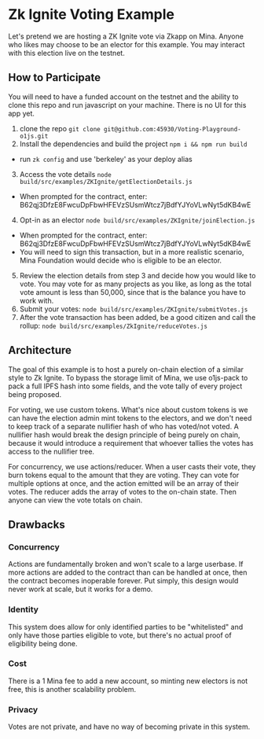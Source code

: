 # Zk Ignite Voting Example

Let's pretend we are hosting a ZK Ignite vote via Zkapp on Mina.  Anyone who likes may choose to be an elector for this example.  You may interact with this election live on the testnet.

## How to Participate

You will need to have a funded account on the testnet and the ability to clone this repo and run javascript on your machine.  There is no UI for this app yet.

1. clone the repo `git clone git@github.com:45930/Voting-Playground-o1js.git`
2. Install the dependencies and build the project `npm i && npm run build`
  - run `zk config` and use 'berkeley' as your deploy alias
3. Access the vote details `node build/src/examples/ZKIgnite/getElectionDetails.js`
  - When prompted for the contract, enter: B62qj3DfzE8FwcuDpFbwHFEVzSUsmWtcz7jBdfYJYoVLwNyt5dKB4wE
4. Opt-in as an elector `node build/src/examples/ZKIgnite/joinElection.js`
  - When prompted for the contract, enter: B62qj3DfzE8FwcuDpFbwHFEVzSUsmWtcz7jBdfYJYoVLwNyt5dKB4wE
  - You will need to sign this transaction, but in a more realistic scenario, Mina Foundation would decide who is eligible to be an elector.
5. Review the election details from step 3 and decide how you would like to vote.  You may vote for as many projects as you like, as long as the total vote amount is less than 50,000, since that is the balance you have to work with.
6. Submit your votes: `node build/src/examples/ZKIgnite/submitVotes.js`
7. After the vote transaction has been added, be a good citizen and call the rollup: `node build/src/examples/ZkIgnite/reduceVotes.js`

## Architecture

The goal of this example is to host a purely on-chain election of a similar style to Zk Ignite.  To bypass the storage limit of Mina, we use o1js-pack to pack a full IPFS hash into some fields, and the vote tally of every project being proposed.

For voting, we use custom tokens.  What's nice about custom tokens is we can have the election admin mint tokens to the electors, and we don't need to keep track of a separate nullifier hash of who has voted/not voted.  A nullifier hash would break the design principle of being purely on chain, because it would introduce a requirement that whoever tallies the votes has access to the nullifier tree.

For concurrency, we use actions/reducer.  When a user casts their vote, they burn tokens equal to the amount that they are voting.  They can vote for multiple options at once, and the action emitted will be an array of their votes.  The reducer adds the array of votes to the on-chain state.  Then anyone can view the vote totals on chain.

## Drawbacks

### Concurrency

Actions are fundamentally broken and won't scale to a large userbase.  If more actions are added to the contract than can be handled at once, then the contract becomes inoperable forever.  Put simply, this design would never work at scale, but it works for a demo.

### Identity

This system does allow for only identified parties to be "whitelisted" and only have those parties eligible to vote, but there's no actual proof of eligibility being done.

### Cost

There is a 1 Mina fee to add a new account, so minting new electors is not free, this is another scalability problem.

### Privacy

Votes are not private, and have no way of becoming private in this system.